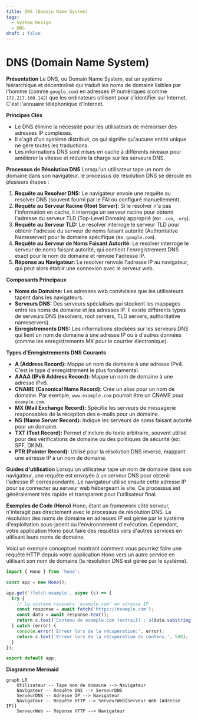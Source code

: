 ```yaml
---
title: DNS (Domain Name System)
tags:
  - System Design
  - DNS
draft : false
---
```


# DNS (Domain Name System)

**Présentation**
Le DNS, ou Domain Name System, est un système hiérarchique et décentralisé qui traduit les noms de domaine lisibles par l'homme (comme `google.com`) en adresses IP numériques (comme `172.217.160.142`) que les ordinateurs utilisent pour s'identifier sur Internet. C'est l'annuaire téléphonique d'Internet.

**Principes Clés**
- Le DNS élimine la nécessité pour les utilisateurs de mémoriser des adresses IP complexes.
- Il s'agit d'un système distribué, ce qui signifie qu'aucune entité unique ne gère toutes les traductions.
- Les informations DNS sont mises en cache à différents niveaux pour améliorer la vitesse et réduire la charge sur les serveurs DNS.

**Processus de Résolution DNS**
Lorsqu'un utilisateur tape un nom de domaine dans son navigateur, le processus de résolution DNS se déroule en plusieurs étapes :
1. **Requête au Resolver DNS:** Le navigateur envoie une requête au resolver DNS (souvent fourni par le FAI ou configuré manuellement).
2. **Requête au Serveur Racine (Root Server):** Si le resolver n'a pas l'information en cache, il interroge un serveur racine pour obtenir l'adresse du serveur TLD (Top-Level Domain) approprié (ex: `.com`, `.org`).
3. **Requête au Serveur TLD:** Le resolver interroge le serveur TLD pour obtenir l'adresse du serveur de noms faisant autorité (Authoritative Nameserver) pour le domaine spécifique (ex: `google.com`).
4. **Requête au Serveur de Noms Faisant Autorité:** Le resolver interroge le serveur de noms faisant autorité, qui contient l'enregistrement DNS exact pour le nom de domaine et renvoie l'adresse IP.
5. **Réponse au Navigateur:** Le resolver renvoie l'adresse IP au navigateur, qui peut alors établir une connexion avec le serveur web.

**Composants Principaux**
- **Noms de Domaine:** Les adresses web conviviales que les utilisateurs tapent dans les navigateurs.
- **Serveurs DNS:** Des serveurs spécialisés qui stockent les mappages entre les noms de domaine et les adresses IP. Il existe différents types de serveurs DNS (resolvers, root servers, TLD servers, authoritative nameservers).
- **Enregistrements DNS:** Les informations stockées sur les serveurs DNS qui lient un nom de domaine à une adresse IP ou à d'autres données (comme les enregistrements MX pour le courrier électronique).

**Types d'Enregistrements DNS Courants**
- **A (Address Record):** Mappe un nom de domaine à une adresse IPv4. C'est le type d'enregistrement le plus fondamental.
- **AAAA (IPv6 Address Record):** Mappe un nom de domaine à une adresse IPv6.
- **CNAME (Canonical Name Record):** Crée un alias pour un nom de domaine. Par exemple, `www.example.com` pourrait être un CNAME pour `example.com`.
- **MX (Mail Exchange Record):** Spécifie les serveurs de messagerie responsables de la réception des e-mails pour un domaine.
- **NS (Name Server Record):** Indique les serveurs de noms faisant autorité pour un domaine.
- **TXT (Text Record):** Permet d'inclure du texte arbitraire, souvent utilisé pour des vérifications de domaine ou des politiques de sécurité (ex: SPF, DKIM).
- **PTR (Pointer Record):** Utilisé pour la résolution DNS inverse, mappant une adresse IP à un nom de domaine.

**Guides d'utilisation**
Lorsqu'un utilisateur tape un nom de domaine dans son navigateur, une requête est envoyée à un serveur DNS pour obtenir l'adresse IP correspondante. Le navigateur utilise ensuite cette adresse IP pour se connecter au serveur web hébergeant le site. Ce processus est généralement très rapide et transparent pour l'utilisateur final.

**Exemples de Code (Hono)**
Hono, étant un framework côté serveur, n'interagit pas directement avec le processus de résolution DNS. La résolution des noms de domaine en adresses IP est gérée par le système d'exploitation sous-jacent ou l'environnement d'exécution. Cependant, votre application Hono peut faire des requêtes vers d'autres services en utilisant leurs noms de domaine.

Voici un exemple conceptuel montrant comment vous pourriez faire une requête HTTP depuis votre application Hono vers un autre service en utilisant son nom de domaine (la résolution DNS est gérée par le système).

```typescript
import { Hono } from 'hono';

const app = new Hono();

app.get('/fetch-example', async (c) => {
  try {
    // Le système résoudra 'example.com' en adresse IP
    const response = await fetch('https://example.com');
    const data = await response.text();
    return c.text(`Contenu de example.com (extrait) : ${data.substring(0, 100)}...`);
  } catch (error) {
    console.error('Erreur lors de la récupération:', error);
    return c.text('Erreur lors de la récupération du contenu.', 500);
  }
});

export default app;
```

**Diagramme Mermaid**
```mermaid
graph LR
    Utilisateur -- Tape nom de domaine --> Navigateur
    Navigateur -- Requête DNS --> ServeurDNS
    ServeurDNS -- Adresse IP --> Navigateur
    Navigateur -- Requête HTTP --> ServeurWeb[Serveur Web (Adresse IP)]
    ServeurWeb -- Réponse HTTP --> Navigateur